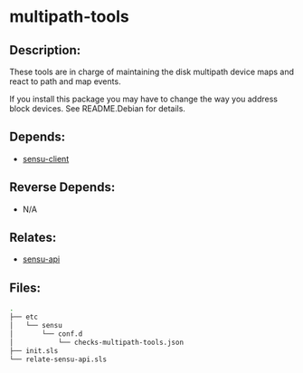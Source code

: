 # multipath-tools

## Description:

These tools are in charge of maintaining the disk multipath device maps and react to path and map events.

If you install this package you may have to change the way you address block devices. See README.Debian for details.

## Depends:

  -  [sensu-client](/salt/sensu-client)

## Reverse Depends:

  -  N/A

## Relates:

  -  [sensu-api](/salt/sensu-api)

## Files:

```bash
.
├── etc
│   └── sensu
│       └── conf.d
│           └── checks-multipath-tools.json
├── init.sls
└── relate-sensu-api.sls
```
